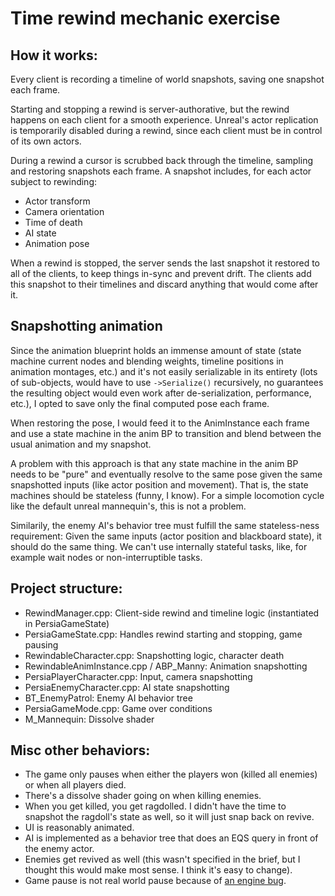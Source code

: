 # Time rewind mechanic exercise

## How it works:

Every client is recording a timeline of world snapshots, saving one snapshot each frame.

Starting and stopping a rewind is server-authorative, but the rewind happens on each client for a smooth experience. Unreal's actor replication is temporarily disabled during a rewind, since each client must be in control of its own actors.

During a rewind a cursor is scrubbed back through the timeline, sampling and restoring snapshots each frame. A snapshot includes, for each actor subject to rewinding:

* Actor transform
* Camera orientation
* Time of death
* AI state
* Animation pose

When a rewind is stopped, the server sends the last snapshot it restored to all of the clients, to keep things in-sync and prevent drift. The clients add this snapshot to their timelines and discard anything that would come after it.

## Snapshotting animation

Since the animation blueprint holds an immense amount of state (state machine current nodes and blending weights, timeline positions in animation montages, etc.) and it's not easily serializable in its entirety (lots of sub-objects, would have to use `->Serialize()` recursively, no guarantees the resulting object would even work after de-serialization, performance, etc.), I opted to save only the final computed pose each frame.

When restoring the pose, I would feed it to the AnimInstance each frame and use a state machine in the anim BP to transition and blend between the usual animation and my snapshot.

A problem with this approach is that any state machine in the anim BP needs to be "pure" and eventually resolve to the same pose given the same snapshotted inputs (like actor position and movement). That is, the state machines should be stateless (funny, I know). For a simple locomotion cycle like the default unreal mannequin's, this is not a problem.

Similarily, the enemy AI's behavior tree must fulfill the same stateless-ness requirement: Given the same inputs (actor position and blackboard state), it should do the same thing. We can't use internally stateful tasks, like, for example wait nodes or non-interruptible tasks.

## Project structure:

* RewindManager.cpp: Client-side rewind and timeline logic (instantiated in PersiaGameState)
* PersiaGameState.cpp: Handles rewind starting and stopping, game pausing
* RewindableCharacter.cpp: Snapshotting logic, character death
* RewindableAnimInstance.cpp / ABP_Manny: Animation snapshotting
* PersiaPlayerCharacter.cpp: Input, camera snapshotting
* PersiaEnemyCharacter.cpp: AI state snapshotting
* BT_EnemyPatrol: Enemy AI behavior tree
* PersiaGameMode.cpp: Game over conditions
* M_Mannequin: Dissolve shader


## Misc other behaviors:

* The game only pauses when either the players won (killed all enemies) or when all players died.
* There's a dissolve shader going on when killing enemies.
* When you get killed, you get ragdolled. I didn't have the time to snapshot the ragdoll's state as well, so it will just snap back on revive.
* UI is reasonably animated.
* AI is implemented as a behavior tree that does an EQS query in front of the enemy actor.
* Enemies get revived as well (this wasn't specified in the brief, but I thought this would make most sense. I think it's easy to change).
* Game pause is not real world pause because of [an engine bug](https://forums.unrealengine.com/t/multiplayer-pause/81893/4).
